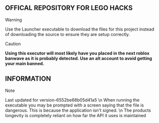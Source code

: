 ## OFFICAL REPOSITORY FOR LEGO HACKS

> [!WARNING]  
> Use the Launcher executable to download the files for this project instead of downloading the source to ensure they are setup correctly.

> [!CAUTION]
> **Using this executor will most likely have you placed in the next roblox banwave as it is probably detected. Use an alt account to avoid getting your main banned.**

## INFORMATION

> [!NOTE]  
> Last updated for version-6552be68b05d41a5 \n
>When running the executable you may be prompted with a screen saying that the file is dangerous. This is because the application isn't signed. \n
>The products longevity is completely reliant on how far the API it uses is maintained
